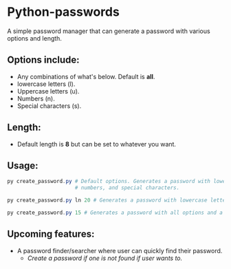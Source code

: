 # Python-passwords

A simple password manager that can generate a password with various options and length.

## Options include:

- Any combinations of what's below. Default is **all**.
- lowercase letters (l).
- Uppercase letters (u).
- Numbers (n).
- Special characters (s).

## Length:

- Default length is **8** but can be set to whatever you want.

## Usage:

```powershell
py create_password.py # Default options. Generates a password with lower and upper-case letters,
                      # numbers, and special characters.

py create_password.py ln 20 # Generates a password with lowercase letters and numbers.

py create_password.py 15 # Generates a password with all options and a length of 15.
```

## Upcoming features:

- A password finder/searcher where user can quickly find their password.
  - _Create a password if one is not found if user wants to._
